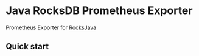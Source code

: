 # Java RocksDB Prometheus Exporter

Prometheus Exporter for [RocksJava](https://github.com/facebook/rocksdb/wiki/RocksJava-Basics)

## Quick start

